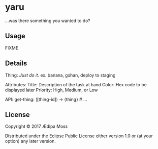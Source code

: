 # yaru

...was there something you wanted to do?

## Usage

FIXME

## Details

Thing: _Just do it._
  ex. banana, gohan, deploy to staging

  Attributes:
    Title: Description of the task at hand
    Color: Hex code to be displayed later
    Priority: High, Medium, or Low

  API:
    get-thing: ([thing-id]) -> {thing}
    # ...

## License

Copyright © 2017 Ædipa Moss

Distributed under the Eclipse Public License either version 1.0 or (at
your option) any later version.

